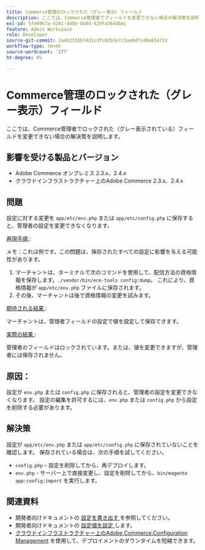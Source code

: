 ```yaml
---
title: Commerce管理のロックされた（グレー表示）フィールド
description: ここでは、Commerce管理者でフィールドを変更できない場合の解決策を説明します。
exl-id: 5fe0967a-4241-440b-bb0d-429fa5644bbc
feature: Admin Workspace
role: Developer
source-git-commit: 2aeb2355b74d1cdfc62b5e7c5aa04fcd0a654733
workflow-type: tm+mt
source-wordcount: '277'
ht-degree: 0%

---
```


# Commerce管理のロックされた（グレー表示）フィールド

ここでは、Commerce管理者でロックされた（グレー表示されている）フィールドを変更できない場合の解決策を説明します。

## 影響を受ける製品とバージョン

* Adobe Commerce オンプレミス 2.3.x、2.4.x
* クラウドインフラストラクチャー上のAdobe Commerce 2.3.x、2.4.x

## 問題

設定に対する変更を `app/etc/env.php` または `app/etc/config.php` に保存すると、管理者の設定を変更できなくなります。

<u> 再現手順 </u>:

メモ：これは例です。この問題は、保存されたすべての設定に影響を与える可能性があります。

1. マーチャントは、ターミナルで次のコマンドを使用して、配信方法の資格情報を保存します。`./vendor/bin/ece-tools config:dump`。 これにより、資格情報が `app/etc/env.php` ファイルに保存されます。
1. その後、マーチャントは後で資格情報の変更を試みます。

<u> 期待される結果 </u>:

マーチャントは、管理者フィールドの設定で値を設定して保存できます。

<u> 実際の結果 </u>:

管理者のフィールドはロックされています。または、値を変更できますが、管理者には保存されません。

## 原因：

設定が `env.php` または `config.php` に保存されると、管理者の設定を変更できなくなります。 設定の編集を許可するには、`env.php` または `config.php` から設定を削除する必要があります。

## 解決策

設定が `app/etc/env.php` または `app/etc/config.php` に保存されていないことを確認します。 保存されている場合は、次の手順を試してください。

* `config.php` – 設定を削除してから、再デプロイします。
* `env.php` - サーバー上で直接変更し、設定を削除してから、`bin/magento app:config:import` を実行します。

## 関連資料

* 開発者向けドキュメントの [ 設定を書き出す ](https://experienceleague.adobe.com/en/docs/commerce-operations/configuration-guide/cli/configuration-management/export-configuration) を参照してください。
* 開発者向けドキュメントの [ 設定値を設定 ](https://experienceleague.adobe.com/en/docs/commerce-operations/configuration-guide/cli/configuration-management/set-configuration-values) します。
* [ クラウドインフラストラクチャー上のAdobe Commerce:Configuration Management](/help/how-to/general/magento-cloud-reduce-deployment-downtime-with-configuration-management.md) を使用して、デプロイメントのダウンタイムを短縮できます。
